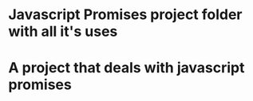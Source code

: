 # Javascript Promises project folder with all it's uses
# A project that deals with javascript promises
